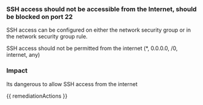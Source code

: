 
### SSH access should not be accessible from the Internet, should be blocked on port 22

SSH access can be configured on either the network security group or in the network security group rule. 

SSH access should not be permitted from the internet (*, 0.0.0.0, /0, internet, any)

### Impact
Its dangerous to allow SSH access from the internet

<!-- DO NOT CHANGE -->
{{ remediationActions }}

